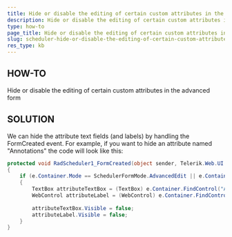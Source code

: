 ```yaml
---
title: Hide or disable the editing of certain custom attributes in the advanced form
description: Hide or disable the editing of certain custom attributes in the advanced form of RadScheduler. Check it now!
type: how-to
page_title: Hide or disable the editing of certain custom attributes in the advanced form
slug: scheduler-hide-or-disable-the-editing-of-certain-custom-attributes-in-the-advanced-form
res_type: kb
---
```


## HOW-TO  
   
Hide or disable the editing of certain custom attributes in the advanced form  
   
## SOLUTION  
   
 We can hide the attribute text fields (and labels) by handling the FormCreated event. For example, if you want to hide an attribute named "Annotations" the code will look like this:  
 
````C#
protected void RadScheduler1_FormCreated(object sender, Telerik.Web.UI.SchedulerFormCreatedEventArgs e)       
{       
    if (e.Container.Mode == SchedulerFormMode.AdvancedEdit || e.Container.Mode == SchedulerFormMode.AdvancedInsert)       
    {       
        TextBox attributeTextBox = (TextBox) e.Container.FindControl("Attr" + /* Attribute name */ "Annotations");       
        WebControl attributeLabel = (WebControl) e.Container.FindControl("LblAttr" + "Annotations");       
       
        attributeTextBox.Visible = false;       
        attributeLabel.Visible = false;       
    }       
}       
````
 

  